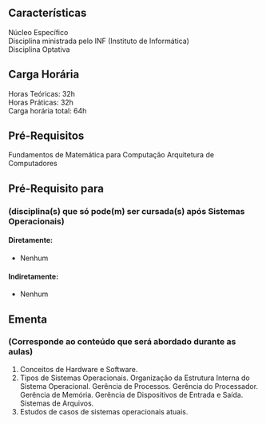 ## Características  
Núcleo Específico  
Disciplina ministrada pelo INF (Instituto de Informática)  
Disciplina Optativa  

## Carga Horária  
Horas Teóricas: 32h  
Horas Práticas: 32h  
Carga horária total: 64h  

## Pré-Requisitos  
Fundamentos de Matemática para Computação
Arquitetura de Computadores

## Pré-Requisito para  
### (disciplina(s) que só pode(m) ser cursada(s) após Sistemas Operacionais)  
  
#### Diretamente:
* Nenhum

#### Indiretamente:  
* Nenhum

## Ementa  
### (Corresponde ao conteúdo que será abordado durante as aulas)  
1.  Conceitos de Hardware e Software.
2.  Tipos de Sistemas Operacionais. Organização da Estrutura Interna do Sistema Operacional. Gerência de Processos. Gerência do Processador. Gerência de Memória. Gerência de Dispositivos de Entrada e Saída. Sistemas de Arquivos.
3.  Estudos de casos de sistemas operacionais atuais.
